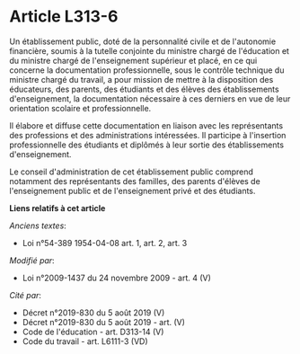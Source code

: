 # Article L313-6

Un établissement public, doté de la personnalité civile et de l'autonomie financière, soumis à la tutelle conjointe du
ministre chargé de l'éducation et du ministre chargé de l'enseignement supérieur et placé, en ce qui concerne la
documentation professionnelle, sous le contrôle technique du ministre chargé du travail, a pour mission de mettre à la
disposition des éducateurs, des parents, des étudiants et des élèves des établissements d'enseignement, la documentation
nécessaire à ces derniers en vue de leur orientation scolaire et professionnelle.

Il élabore et diffuse cette documentation en liaison avec les représentants des professions et des administrations
intéressées. Il participe à l'insertion professionnelle des étudiants et diplômés à leur sortie des établissements
d'enseignement.

Le conseil d'administration de cet établissement public comprend notamment des représentants des familles, des parents
d'élèves de l'enseignement public et de l'enseignement privé et des étudiants.

**Liens relatifs à cet article**

_Anciens textes_:

  - Loi n°54-389 1954-04-08 art. 1, art. 2, art. 3

_Modifié par_:

  - Loi n°2009-1437 du 24 novembre 2009 - art. 4 (V)

_Cité par_:

  - Décret n°2019-830 du 5 août 2019 (V)
  - Décret n°2019-830 du 5 août 2019 - art. (V)
  - Code de l'éducation - art. D313-14 (V)
  - Code du travail - art. L6111-3 (VD)

